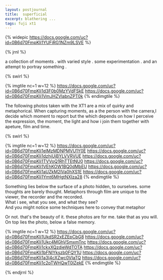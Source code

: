```yaml
---
layout: postjournal
title:  superficial
excerpt: blathering ...
tags: fuji xt1
---
```


{% widepic https://docs.google.com/uc?id=0B6d70FmpKIi1YUFiRG1NZm9LSVE %}

{% jrnl %}

a collection of moments .  with varied style . some experimentation . and an
attempt to portray something .

{% swirl %}

{% imgtile nc=1 w=12 %}
https://docs.google.com/uc?id=0B6d70FmpKIi1d3F0b0MzYVdFSkE https://docs.google.com/uc?id=0B6d70FmpKIi1VmJHZVlabnZPT0k
{% endimgtile %}



The following photos taken with the XT1 are a mix of quirky and metaphorical.
When capturing moments, as a the person with the camera,I decide which moment to
report but the which depends on how I perceive the expression, the moment, the
light  and how i join them together with apeture, film and time.

{% swirl %}


{% imgtile nc=1 w=12 %}
https://docs.google.com/uc?id=0B6d70FmpKIi1elMzMDNPMVU1Y0E https://docs.google.com/uc?id=0B6d70FmpKIi1dzhjUjBYLVVRVUE
https://docs.google.com/uc?id=0B6d70FmpKIi1TVVoQ1RhTTEtNU0 https://docs.google.com/uc?id=0B6d70FmpKIi1VEhKOW1BQ0dMbEU
https://docs.google.com/uc?id=0B6d70FmpKIi1aUZkM2lVa0hXS1E https://docs.google.com/uc?id=0B6d70FmpKIi1Ymt6MHgtNXIza28
{% endimgtile %}



Something lies below the surface of a photo hidden,  to ourselves. some thoughts are barely thought.
Metaphors through film are unique to the viewer, the recorder and the recorded.  
What i see, what you see, and what they see?  
And you might notice some techniques here to convey that metaphor  

Or not. that's the beauty of it. these photos are for me. take that as you will.
On top lies the photo, below a false memory.


{% imgtile nc=1 w=12 %}
https://docs.google.com/uc?id=0B6d70FmpKIi1UkdSR2xEZEpCbG8 https://docs.google.com/uc?id=0B6d70FmpKIi1Ukc4MGhVSmxmTnc
https://docs.google.com/uc?id=0B6d70FmpKIi1ckxXQzdieWdTOTA https://docs.google.com/uc?id=0B6d70FmpKIi1bFNlYkszb0FQY1U
https://docs.google.com/uc?id=0B6d70FmpKIi1a3I4cXZwc0VIaTQ https://docs.google.com/uc?id=0B6d70FmpKIi1c2pTWHQwT0lZekE
{% endimgtile %}


{% endjrnl %}




